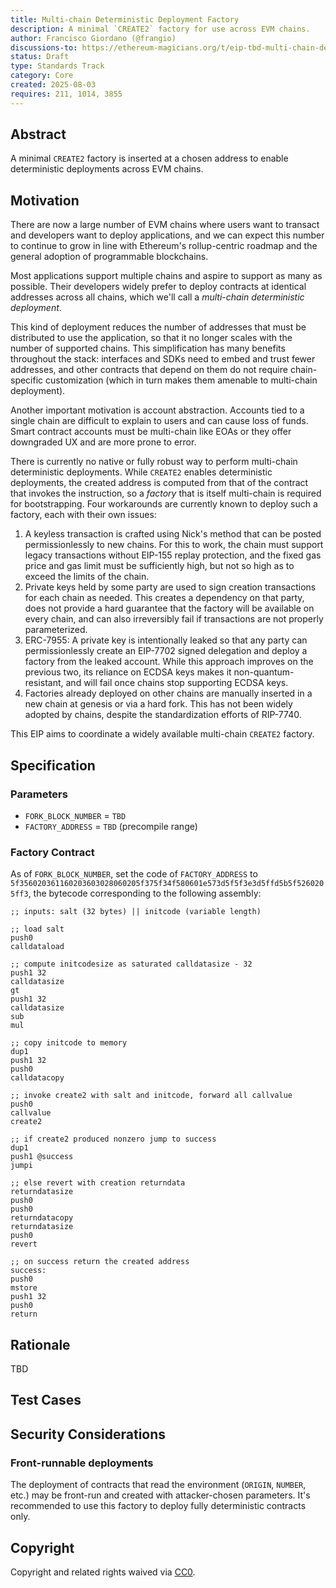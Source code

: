 ```yaml
---
title: Multi-chain Deterministic Deployment Factory
description: A minimal `CREATE2` factory for use across EVM chains.
author: Francisco Giordano (@frangio)
discussions-to: https://ethereum-magicians.org/t/eip-tbd-multi-chain-deterministic-deployment-factory/24998
status: Draft
type: Standards Track
category: Core
created: 2025-08-03
requires: 211, 1014, 3855
---
```


## Abstract

A minimal `CREATE2` factory is inserted at a chosen address to enable deterministic deployments across EVM chains.

## Motivation

There are now a large number of EVM chains where users want to transact and developers want to deploy applications, and we can expect this number to continue to grow in line with Ethereum's rollup-centric roadmap and the general adoption of programmable blockchains.

Most applications support multiple chains and aspire to support as many as possible. Their developers widely prefer to deploy contracts at identical addresses across all chains, which we'll call a *multi-chain deterministic deployment*.

This kind of deployment reduces the number of addresses that must be distributed to use the application, so that it no longer scales with the number of supported chains. This simplification has many benefits throughout the stack: interfaces and SDKs need to embed and trust fewer addresses, and other contracts that depend on them do not require chain-specific customization (which in turn makes them amenable to multi-chain deployment).

Another important motivation is account abstraction. Accounts tied to a single chain are difficult to explain to users and can cause loss of funds. Smart contract accounts must be multi-chain like EOAs or they offer downgraded UX and are more prone to error.

There is currently no native or fully robust way to perform multi-chain deterministic deployments. While `CREATE2` enables deterministic deployments, the created address is computed from that of the contract that invokes the instruction, so a *factory* that is itself multi-chain is required for bootstrapping. Four workarounds are currently known to deploy such a factory, each with their own issues:

1. A keyless transaction is crafted using Nick's method that can be posted permissionlessly to new chains. For this to work, the chain must support legacy transactions without EIP-155 replay protection, and the fixed gas price and gas limit must be sufficiently high, but not so high as to exceed the limits of the chain.
2. Private keys held by some party are used to sign creation transactions for each chain as needed. This creates a dependency on that party, does not provide a hard guarantee that the factory will be available on every chain, and can also irreversibly fail if transactions are not properly parameterized.
3. ERC-7955: A private key is intentionally leaked so that any party can permissionlessly create an EIP-7702 signed delegation and deploy a factory from the leaked account. While this approach improves on the previous two, its reliance on ECDSA keys makes it non-quantum-resistant, and will fail once chains stop supporting ECDSA keys.
4. Factories already deployed on other chains are manually inserted in a new chain at genesis or via a hard fork. This has not been widely adopted by chains, despite the standardization efforts of RIP-7740.

This EIP aims to coordinate a widely available multi-chain `CREATE2` factory.

## Specification

### Parameters

* `FORK_BLOCK_NUMBER` = `TBD`
* `FACTORY_ADDRESS` = `TBD` (precompile range)

### Factory Contract

As of `FORK_BLOCK_NUMBER`, set the code of `FACTORY_ADDRESS` to `5f356020361160203603028060205f375f34f580601e573d5f5f3e3d5ffd5b5f5260205ff3`, the bytecode corresponding to the following assembly:

```
;; inputs: salt (32 bytes) || initcode (variable length)

;; load salt
push0
calldataload

;; compute initcodesize as saturated calldatasize - 32
push1 32
calldatasize
gt
push1 32
calldatasize
sub
mul

;; copy initcode to memory
dup1
push1 32
push0
calldatacopy

;; invoke create2 with salt and initcode, forward all callvalue
push0
callvalue
create2

;; if create2 produced nonzero jump to success
dup1
push1 @success
jumpi

;; else revert with creation returndata
returndatasize
push0
push0
returndatacopy
returndatasize
push0
revert

;; on success return the created address
success:
push0
mstore
push1 32
push0
return
```

## Rationale

<!--
  The rationale fleshes out the specification by describing what motivated the design and why particular design decisions were made. It should describe alternate designs that were considered and related work, e.g. how the feature is supported in other languages.

  The current placeholder is acceptable for a draft.

  TODO: Remove this comment before submitting
-->

TBD

## Test Cases

<!--
  This section is optional for non-Core EIPs.

  The Test Cases section should include expected input/output pairs, but may include a succinct set of executable tests. It should not include project build files. No new requirements may be introduced here (meaning an implementation following only the Specification section should pass all tests here.)
  If the test suite is too large to reasonably be included inline, then consider adding it as one or more files in `../assets/eip-####/`. External links will not be allowed

  TODO: Remove this comment before submitting
-->

## Security Considerations

### Front-runnable deployments

The deployment of contracts that read the environment (`ORIGIN`, `NUMBER`, etc.) may be front-run and created with attacker-chosen parameters. It's recommended to use this factory to deploy fully deterministic contracts only. 

## Copyright

Copyright and related rights waived via [CC0](../LICENSE.md).
